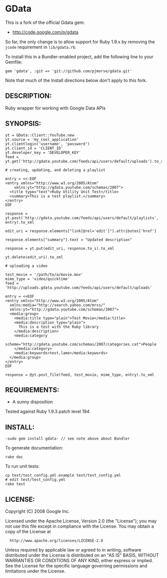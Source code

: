 # GData

This is a fork of the official Gdata gem:

* http://code.google.com/p/gdata

So far, the only change is to allow support for Ruby 1.9.x by removing the `jcode` requirement in `lib/gdata.rb`.

To install this in a Bundler-enabled project, add the following line to your Gemfile:

    gem 'gdata', :git => 'git://github.com/pjmorse/gdata.git'

Note that much of the Install directions below don't apply to this fork.

## DESCRIPTION:

Ruby wrapper for working with Google Data APIs

## SYNOPSIS:

    yt = GData::Client::YouTube.new
    yt.source = 'my_cool_application'
    yt.clientlogin('username', 'password')
    yt.client_id = 'CLIENT_ID'
    yt.developer_key = 'DEVELOPER_KEY'
    feed = yt.get('http://gdata.youtube.com/feeds/api/users/default/uploads').to_xml
  
    # creating, updating, and deleting a playlist
  
    entry = <<-EOF
    <entry xmlns="http://www.w3.org/2005/Atom"
        xmlns:yt="http://gdata.youtube.com/schemas/2007">
      <title type="text">Ruby Utility Unit Test</title>
      <summary>This is a test playlist.</summary>
    </entry>
    EOF
  
    response = yt.post('http://gdata.youtube.com/feeds/api/users/default/playlists', entry).to_xml
  
    edit_uri = response.elements["link[@rel='edit']"].attributes['href']
  
    response.elements["summary"].text = "Updated description"
  
    response = yt.put(edit_uri, response.to_s).to_xml
  
    yt.delete(edit_uri).to_xml
  
    # uploading a video
  
    test_movie = '/path/to/a/movie.mov'
    mime_type = 'video/quicktime'
    feed = 'http://uploads.gdata.youtube.com/feeds/api/users/default/uploads'

    entry = <<EOF
    <entry xmlns="http://www.w3.org/2005/Atom"
      xmlns:media="http://search.yahoo.com/mrss/"
      xmlns:yt="http://gdata.youtube.com/schemas/2007">
      <media:group>
        <media:title type="plain">Test Movie</media:title>
        <media:description type="plain">
          This is a test with the Ruby library
        </media:description>
        <media:category
          scheme="http://gdata.youtube.com/schemas/2007/categories.cat">People
        </media:category>
        <media:keywords>test,lame</media:keywords>
      </media:group>
    </entry>
    EOF
   
    response = @yt.post_file(feed, test_movie, mime_type, entry).to_xml

## REQUIREMENTS:

* A sunny disposition

Tested against Ruby 1.9.3 patch level 194

## INSTALL:

    -sudo gem install gdata- // see note above about Bundler

To generate documentation:

    rake doc
  
To run unit tests:
  
    cp test/test_config.yml.example test/test_config.yml
    # edit test/test_config.yml
    rake test

## LICENSE:

Copyright (C) 2008 Google Inc.

Licensed under the Apache License, Version 2.0 (the "License");
you may not use this file except in compliance with the License.
You may obtain a copy of the License at

      http://www.apache.org/licenses/LICENSE-2.0

Unless required by applicable law or agreed to in writing, software
distributed under the License is distributed on an "AS IS" BASIS,
WITHOUT WARRANTIES OR CONDITIONS OF ANY KIND, either express or implied.
See the License for the specific language governing permissions and
limitations under the License.